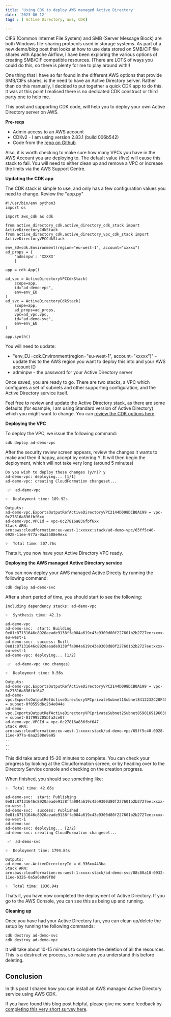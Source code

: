 ```yaml
---
title: 'Using CDK to deploy AWS managed Active Directory'
date: '2023-06-12'
tags : [ Active Directory, aws, CDK]

---
```


CIFS (Common Internet File System) and SMB (Server Message Block) are both Windows file-sharing protocols used in storage systems. As part of a new demo/blog post that looks at how to use data stored on SMB/CIF file shares with Apache Airflow, I have been exploring the various options of creating SMB/CIF compatible resources. (There are LOTS of ways you could do this, so there is plenty for me to play around with!)

One thing that I have so far found in the different AWS options that provide SMB/CIFs shares, is the need to have an Active Directory server. Rather than do this manually, I decided to put together a quick CDK app to do this. It was at this point I realised there is no dedicated CDK construct or third party one to help me.

This post and supporting CDK code, will help you to deploy your own Active Directory server on AWS.

**Pre-reqs**

* Admin access to an AWS account
* CDKv2 - I am using version 2.83.1 (build 006b542)
* Code from the [repo on Github](https://github.com/094459/active-directory-on-aws-cdk)

Also, it is worth checking to make sure how many VPCs you have in the AWS Account you are deploying to. The default value (five) will cause this stack to fail. You will need to either clean up and remove a VPC or increase the limits via the AWS Support Centre.

**Updating the CDK app**

The CDK stack is simple to use, and only has a few configuration values you need to change. Review the "app.py"

```
#!/usr/bin/env python3
import os

import aws_cdk as cdk

from active_directory_cdk.active_directory_cdk_stack import ActiveDirectoryCdkStack
from active_directory_cdk.active_directory_vpc_cdk_stack import ActiveDirectoryVPCCdkStack

env_EU=cdk.Environment(region="eu-west-1", account="xxxxx")
ad_props = {
    'adminpw': 'XXXXX'
    }

app = cdk.App()

ad_vpc = ActiveDirectoryVPCCdkStack(
    scope=app,
    id="ad-demo-vpc",
    env=env_EU
)
ad_svc = ActiveDirectoryCdkStack(
    scope=app,
    ad_props=ad_props,
    vpc=ad_vpc.vpc,
    id="ad-demo-svc",
    env=env_EU
)

app.synth()

```

You will need to update:

* "env_EU=cdk.Environment(region="eu-west-1", account="xxxxx")" - update this to the AWS region you want to deploy this into and your AWS account ID
* adminpw - the password for your Active Directory server

Once saved, you are ready to go. There are two stacks, a VPC which configures a set of subnets and other supporting configuration, and the Active Directory service itself.

Feel free to review and update the Active Directory stack, as there are some defaults (for example, I am using Standard version of Active Directory) which you might want to change. You can [review the CDK options here](https://aws-oss.beachgeek.co.uk/2wx).

**Deploying the VPC**

To deploy the VPC, we issue the following command:

```
cdk deploy ad-demo-vpc
```

After the security review screen appears, review the changes it wants to make and then if  happy, accept by entering Y. It will then begin the deployment, which will not take very long (around 5 minutes)

```
Do you wish to deploy these changes (y/n)? y
ad-demo-vpc: deploying... [1/1]
ad-demo-vpc: creating CloudFormation changeset...

 ✅  ad-demo-vpc

✨  Deployment time: 189.92s

Outputs:
ad-demo-vpc.ExportsOutputRefActiveDirectoryVPC2144D098DCB0A199 = vpc-0c27816a836fbf6xx
ad-demo-vpc.VPCId = vpc-0c27816a836fbf6xx
Stack ARN:
arn:aws:cloudformation:eu-west-1:xxxxx:stack/ad-demo-vpc/65ff5c40-0928-11ee-977a-0aa2508e9exx

✨  Total time: 207.76s
```

Thats it, you now have your Active Directory VPC ready.

**Deploying the AWS managed Active Directory service**

You can now deploy your AWS managed Active Directy by running the following command:

```
cdk deploy ad-demo-svc
```
After a short period of time, you should start to see the following:


```
Including dependency stacks: ad-demo-vpc

✨  Synthesis time: 42.1s

ad-demo-vpc
ad-demo-svc:  start: Building 0e81c87131646c8920aeade9138ffa084a619c43e9300d80f227601b2b2727ee:xxxx-eu-west-1
ad-demo-svc:  success: Built 0e81c87131646c8920aeade9138ffa084a619c43e9300d80f227601b2b2727ee:xxxx-eu-west-1
ad-demo-vpc: deploying... [1/2]

 ✅  ad-demo-vpc (no changes)

✨  Deployment time: 0.56s

Outputs:
ad-demo-vpc.ExportsOutputRefActiveDirectoryVPC2144D098DCB0A199 = vpc-0c27816a836fbf647
ad-demo-vpc.ExportsOutputRefActiveDirectoryVPCprivateSubnet1Subnet8412232C20F4D83D = subnet-0f0559dbc264e044e
ad-demo-vpc.ExportsOutputRefActiveDirectoryVPCprivateSubnet2Subnet8590169196038FD9 = subnet-017995205bfa2ce07
ad-demo-vpc.VPCId = vpc-0c27816a836fbf647
Stack ARN:
arn:aws:cloudformation:eu-west-1:xxxx:stack/ad-demo-vpc/65ff5c40-0928-11ee-977a-0aa2508e9e95
..
..
..

```

This did take around 15-20 minutes to complete. You can check your progress by looking at the Cloudformation screen, or by heading over to the Directory Service console and checking on the creation progress.

When finished, you should see something like:


```
✨  Total time: 42.66s

ad-demo-svc:  start: Publishing 0e81c87131646c8920aeade9138ffa084a619c43e9300d80f227601b2b2727ee:xxxx-eu-west-1
ad-demo-svc:  success: Published 0e81c87131646c8920aeade9138ffa084a619c43e9300d80f227601b2b2727ee:xxxx-eu-west-1
ad-demo-svc
ad-demo-svc: deploying... [2/2]
ad-demo-svc: creating CloudFormation changeset...

 ✅  ad-demo-svc

✨  Deployment time: 1794.84s

Outputs:
ad-demo-svc.ActiveDirectoryId = d-936xx443ba
Stack ARN:
arn:aws:cloudformation:eu-west-1:xxxx:stack/ad-demo-svc/88c80a10-0932-11ee-b326-0a5a6e0a9f8d

✨  Total time: 1836.94s
```

Thats it, you have now completed the deployment of Active Directory. If you go to the AWS Console, you can see this as being up and running.

**Cleaning up**

Once you have had your Active Directory fun, you can clean up/delete the setup by running the following commands:

```
cdk destroy ad-demo-svc
cdk destroy ad-demo-vpc
```

It will take about 10-15 minutes to complete the deletion of all the resources. This is a destructive process, so make sure you understand this before deleting.


## Conclusion

In this post I shared how you can install an AWS managed Active Directory service using AWS CDK.

If you have found this blog post helpful, please give me some feedback by [completing this very short survey here](https://pulse.buildon.aws/survey/D4L9Y3II).
